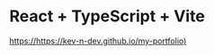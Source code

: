 # React + TypeScript + Vite

[https://https://kev-n-dev.github.io/my-portfolio)](https://kev-n-dev.github.io/my-portfolio/my-portfolio/)
 
 